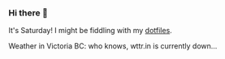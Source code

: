 ### Hi there :wave:

It's Saturday! I might be fiddling with my [dotfiles](https://github.com/bewuethr/dotfiles).

Weather in Victoria BC: who knows, wttr.in is currently down...
